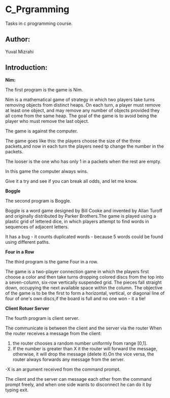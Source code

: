 C_Prgramming
=
Tasks in c programming course. 

Author:
--
Yuval Mizrahi

Introduction:
--

**Nim:**

The first program is the game is Nim.

Nim is a mathematical game of strategy in which two players take turns removing objects from distinct heaps. On each turn, a player must remove at least one object, and may remove any number of objects provided they all come from the same heap. The goal of the game is to avoid being the player who must remove the last object.

The game is against the computer.

The game goes like this: the players choose the size of the three packets,and now in each turn the players need tp change the number in the packets.

The looser is the one who has only 1 in a packets when the rest are empty.

In this game the computer always wins.

Give it a try and see if you can break all odds, and let me know.

**Boggle**

The second program is Boggle.

Boggle is a word game designed by Bill Cooke and invented by Allan Turoff and originally distributed by Parker Brothers.The game is played using a plastic grid of lettered dice, in which players attempt to find words in sequences of adjacent letters.

It has a bug - it counts duplicated words - because 5 words could be found using different paths.  

**Four in a Row**

The third program is the game Four in a row.

The game is a two-player connection game in which the players first choose a color and then take turns dropping colored discs from the top into a seven-column, six-row vertically suspended grid. The pieces fall straight down, occupying the next available space within the column. The objective of the game is to be the first to form a horizontal, vertical, or diagonal line of four of one's own discs,if the board is full and no one won - it a tie!

**Client Rotuer Server**

The fourth program is client server.

The communicate is between the client and the server via the router
When the router receives a message from the client:
1. the router chooses a random number uniformly from range [0,1].
2. If the number is greater than X it the router will forward the message, otherwise, it will drop the message (delete it).On the vice versa, the router always forwards any message from the server.

-X is an argument received from the command prompt. 

The client and the server can message each other from the command prompt freely, and when one side wants to disconnect he can do it by typing exit.
